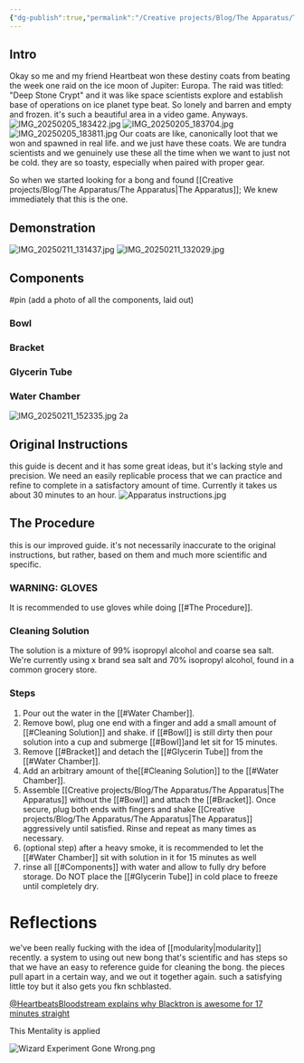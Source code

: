 ```yaml
---
{"dg-publish":true,"permalink":"/Creative projects/Blog/The Apparatus/The Apparatus/","tags":["weed"]}
---
```


## Intro
Okay so me and my friend Heartbeat won these destiny coats from beating the week one raid on the ice moon of Jupiter: Europa. The raid was titled: "Deep Stone Crypt" and it was like space scientists explore and establish base of operations on ice planet type beat. So lonely and barren and empty and frozen. it's such a beautiful area in a video game. Anyways.
![IMG_20250205_183422.jpg](/img/user/Creative%20projects/Blog/The%20Apparatus/IMG_20250205_183422.jpg)
![IMG_20250205_183704.jpg](/img/user/Creative%20projects/Blog/The%20Apparatus/IMG_20250205_183704.jpg)
![IMG_20250205_183811.jpg](/img/user/Creative%20projects/Blog/The%20Apparatus/IMG_20250205_183811.jpg)
Our coats are like, canonically loot that we won and spawned in real life. and we just have these coats. We are tundra scientists and we genuinely use these all the time when we want to just not be cold. they are so toasty, especially when paired with proper gear.

So when we started looking for a bong and found [[Creative projects/Blog/The Apparatus/The Apparatus\|The Apparatus]]; We knew immediately that this is the one.
## Demonstration
![IMG_20250211_131437.jpg](/img/user/Creative%20projects/Blog/The%20Apparatus/IMG_20250211_131437.jpg)
![IMG_20250211_132029.jpg](/img/user/Creative%20projects/Blog/The%20Apparatus/IMG_20250211_132029.jpg)
## Components
#pin (add a photo of all the components, laid out)
### Bowl
### Bracket

### Glycerin Tube

### Water Chamber
![IMG_20250211_152335.jpg](/img/user/Creative%20projects/Blog/The%20Apparatus/IMG_20250211_152335.jpg)
2a
## Original Instructions
this guide is decent and it has some great ideas, but it's lacking style and precision. We need an easily replicable process that we can practice and refine to complete in a satisfactory amount of time. Currently it takes us about 30 minutes to an hour.
![Apparatus instructions.jpg](/img/user/Creative%20projects/Blog/The%20Apparatus/Apparatus%20instructions.jpg)
## The Procedure
this is our improved guide. it's not necessarily inaccurate to the original instructions, but rather, based on them and much more scientific and specific.
### WARNING: GLOVES
It is recommended to use gloves while doing [[#The Procedure]].
### Cleaning Solution
The solution is a mixture of 99% isopropyl alcohol and coarse sea salt. We're currently using x brand sea salt and 70% isopropyl alcohol, found in a common grocery store.
### Steps
1. Pour out the water in the [[#Water Chamber]].
2. Remove bowl, plug one end with a finger and add a small amount of [[#Cleaning Solution]] and shake. if [[#Bowl]] is still dirty then pour solution into a cup and submerge [[#Bowl]]and let sit for 15 minutes.
3. Remove [[#Bracket]] and detach the [[#Glycerin Tube]] from the [[#Water Chamber]].
4. Add an arbitrary amount of the[[#Cleaning Solution]] to the [[#Water Chamber]].
5. Assemble [[Creative projects/Blog/The Apparatus/The Apparatus\|The Apparatus]] without the [[#Bowl]] and attach the [[#Bracket]]. Once secure, plug both ends with fingers and shake [[Creative projects/Blog/The Apparatus/The Apparatus\|The Apparatus]] aggressively until satisfied. Rinse and repeat as many times as necessary.
6. (optional step) after a heavy smoke, it is recommended to let the [[#Water Chamber]] sit with solution in it for 15 minutes as well
7. rinse all [[#Components]] with water and allow to fully dry before storage. Do NOT place the [[#Glycerin Tube]] in cold place to freeze until completely dry.
# Reflections
we've been really fucking with the idea of [[modularity\|modularity]] recently. a system to using out new bong that's scientific and has steps so that we have an easy to reference guide for cleaning the bong. the pieces pull apart in a certain way, and we out it together again. such a satisfying little toy but it also gets you fkn schblasted.

[@HeartbeatsBloodstream explains why Blacktron is awesome for 17 minutes straight](https://www.youtube.com/watch?v=HeT_Qjd6rSM)

This Mentality is applied

![Wizard Experiment Gone Wrong.png](/img/user/Creative%20projects/Blog/The%20Apparatus/Wizard%20Experiment%20Gone%20Wrong.png)